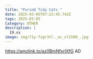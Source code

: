 ```yaml
---
title: "Purin@ Tidy Cats "
date: 2025-03-05T07:23:45.742Z
tags: 2025-03-05
Category: OTHER
description: |
  19.xx
image: img/71y-fzgr3tl._ac_sl1500_.jpg
---
```

https://amzlink.to/az0BmNfxrIXfG
AD